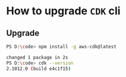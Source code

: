 # How to upgrade `CDK` cli

## Upgrade
```bash
PS D:\code> npm install -g aws-cdk@latest

changed 1 package in 2s
PS D:\code> cdk --version
2.1012.0 (build e4c1f15)
```
